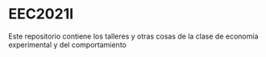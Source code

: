 # EEC2021I
Este repositorio contiene los talleres y otras cosas de la clase de economía experimental y del comportamiento
